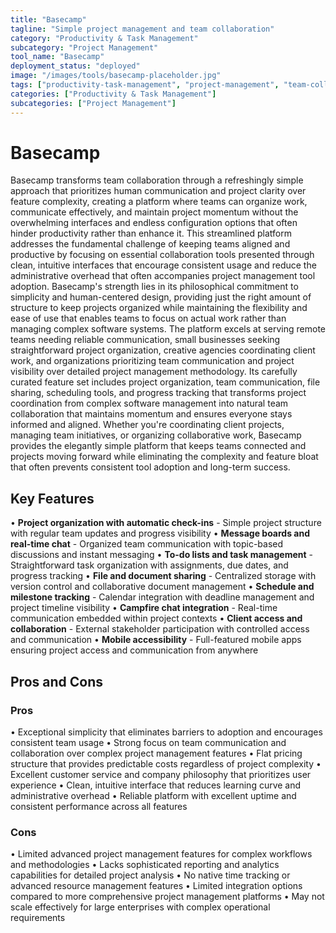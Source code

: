 ```yaml
---
title: "Basecamp"
tagline: "Simple project management and team collaboration"
category: "Productivity & Task Management"
subcategory: "Project Management"
tool_name: "Basecamp"
deployment_status: "deployed"
image: "/images/tools/basecamp-placeholder.jpg"
tags: ["productivity-task-management", "project-management", "team-collaboration", "simple-interface", "client-communication"]
categories: ["Productivity & Task Management"]
subcategories: ["Project Management"]
---
```


# Basecamp

Basecamp transforms team collaboration through a refreshingly simple approach that prioritizes human communication and project clarity over feature complexity, creating a platform where teams can organize work, communicate effectively, and maintain project momentum without the overwhelming interfaces and endless configuration options that often hinder productivity rather than enhance it. This streamlined platform addresses the fundamental challenge of keeping teams aligned and productive by focusing on essential collaboration tools presented through clean, intuitive interfaces that encourage consistent usage and reduce the administrative overhead that often accompanies project management tool adoption. Basecamp's strength lies in its philosophical commitment to simplicity and human-centered design, providing just the right amount of structure to keep projects organized while maintaining the flexibility and ease of use that enables teams to focus on actual work rather than managing complex software systems. The platform excels at serving remote teams needing reliable communication, small businesses seeking straightforward project organization, creative agencies coordinating client work, and organizations prioritizing team communication and project visibility over detailed project management methodology. Its carefully curated feature set includes project organization, team communication, file sharing, scheduling tools, and progress tracking that transforms project coordination from complex software management into natural team collaboration that maintains momentum and ensures everyone stays informed and aligned. Whether you're coordinating client projects, managing team initiatives, or organizing collaborative work, Basecamp provides the elegantly simple platform that keeps teams connected and projects moving forward while eliminating the complexity and feature bloat that often prevents consistent tool adoption and long-term success.

## Key Features

• **Project organization with automatic check-ins** - Simple project structure with regular team updates and progress visibility
• **Message boards and real-time chat** - Organized team communication with topic-based discussions and instant messaging
• **To-do lists and task management** - Straightforward task organization with assignments, due dates, and progress tracking
• **File and document sharing** - Centralized storage with version control and collaborative document management
• **Schedule and milestone tracking** - Calendar integration with deadline management and project timeline visibility
• **Campfire chat integration** - Real-time communication embedded within project contexts
• **Client access and collaboration** - External stakeholder participation with controlled access and communication
• **Mobile accessibility** - Full-featured mobile apps ensuring project access and communication from anywhere

## Pros and Cons

### Pros
• Exceptional simplicity that eliminates barriers to adoption and encourages consistent team usage
• Strong focus on team communication and collaboration over complex project management features
• Flat pricing structure that provides predictable costs regardless of project complexity
• Excellent customer service and company philosophy that prioritizes user experience
• Clean, intuitive interface that reduces learning curve and administrative overhead
• Reliable platform with excellent uptime and consistent performance across all features

### Cons
• Limited advanced project management features for complex workflows and methodologies
• Lacks sophisticated reporting and analytics capabilities for detailed project analysis
• No native time tracking or advanced resource management features
• Limited integration options compared to more comprehensive project management platforms
• May not scale effectively for large enterprises with complex operational requirements